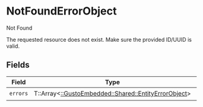 # NotFoundErrorObject

Not Found 
  
The requested resource does not exist. Make sure the provided ID/UUID is valid.


## Fields

| Field                                                                                            | Type                                                                                             | Required                                                                                         | Description                                                                                      |
| ------------------------------------------------------------------------------------------------ | ------------------------------------------------------------------------------------------------ | ------------------------------------------------------------------------------------------------ | ------------------------------------------------------------------------------------------------ |
| `errors`                                                                                         | T::Array<[::GustoEmbedded::Shared::EntityErrorObject](../../models/shared/entityerrorobject.md)> | :heavy_check_mark:                                                                               | N/A                                                                                              |